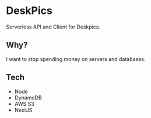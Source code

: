 # DeskPics

Serverless API and Client for Deskpics.

## Why?

I want to stop spending money on servers and databases.

## Tech

* Node
* DynamoDB
* AWS S3
* NextJS
